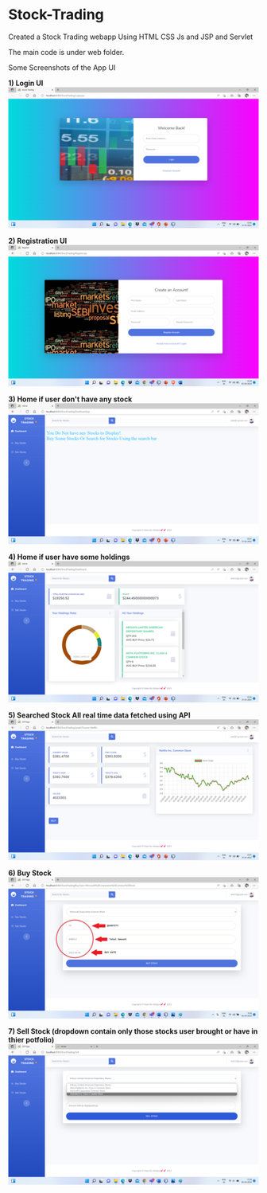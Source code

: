 # Stock-Trading
Created a Stock Trading webapp Using HTML CSS Js and JSP and Servlet


The main code is under web folder.

Some Screenshots of the App UI

**1) Login UI**
![](Images/Login.png)

**2) Registration UI**
![](Images/Registration.png)


**3) Home if user don't have any stock**
![](Images/Home-NoStock.png)


**4) Home if user have some holdings**
![](Images/Home-withStock.png)


**5) Searched Stock All real time data fetched using API**
![](Images/SearchedStock.png)


**6) Buy Stock**
![](Images/BuyStock.jpg)


**7) Sell Stock (dropdown contain only those stocks user brought or have in thier potfolio)**
![](Images/SellStock.png)
